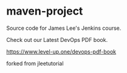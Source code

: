 # maven-project
Source code for James Lee's Jenkins course.

Check out our Latest DevOps PDF book.

https://www.level-up.one/devops-pdf-book

forked from jleetutorial
